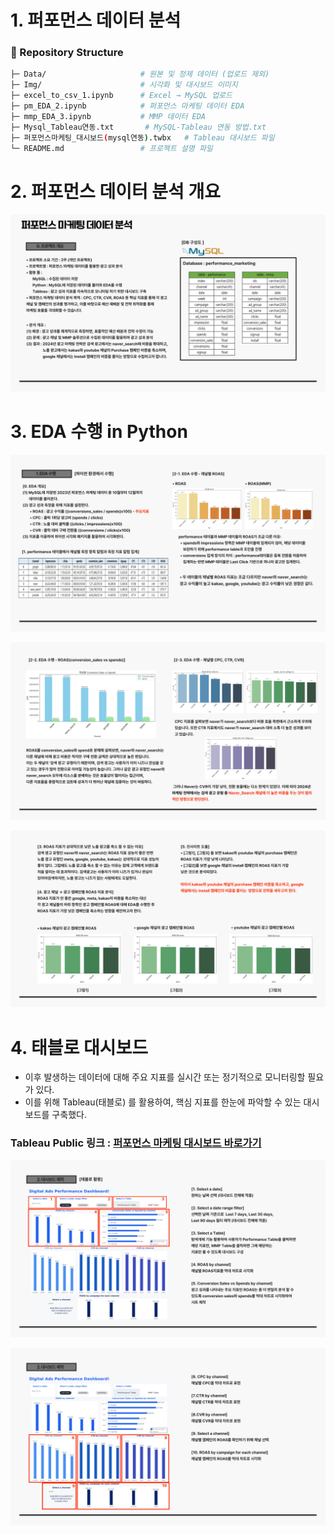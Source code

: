 # 1. 퍼포먼스 데이터 분석
### 📁 Repository Structure
```bash
├─ Data/                     # 원본 및 정제 데이터 (업로드 제외)
├─ Img/                      # 시각화 및 대시보드 이미지
├─ excel_to_csv_1.ipynb      # Excel → MySQL 업로드
├─ pm_EDA_2.ipynb            # 퍼포먼스 마케팅 데이터 EDA
├─ mmp_EDA_3.ipynb           # MMP 데이터 EDA
├─ Mysql_Tableau연동.txt       # MySQL-Tableau 연동 방법.txt
├─ 퍼포먼스마케팅_대시보드(mysql연동).twbx   # Tableau 대시보드 파일
└─ README.md                 # 프로젝트 설명 파일
```

# 2. 퍼포먼스 데이터 분석 개요
![퍼포먼스 데이터 분석 개요](./Img/002.jpg)


# 3. EDA 수행 in Python
![EDA 결과1](./Img/003.jpg)

![EDA 결과2](./Img/004.jpg)

![EDA 결과3](./Img/005.jpg)


# 4. 태블로 대시보드
- 이후 발생하는 데이터에 대해 주요 지표를 실시간 또는 정기적으로 모니터링할 필요가 있다. 
- 이를 위해 Tableau(태블로) 를 활용하여, 핵심 지표를 한눈에 파악할 수 있는 대시보드를 구축했다.
### Tableau Public 링크 : [퍼포먼스 마케팅 대시보드 바로가기](https://public.tableau.com/app/profile/kyun8996/viz/__prj/performance)

![대시보드 화면1](./Img/006.jpg)

![대시보드 화면2](./Img/007.jpg)